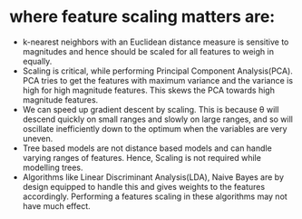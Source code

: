 # where feature scaling matters are:
- k-nearest neighbors with an Euclidean distance measure is sensitive to magnitudes and hence should be scaled for all features to weigh in equally.
- Scaling is critical, while performing Principal Component Analysis(PCA). PCA tries to get the features with maximum variance and the variance is high for high magnitude features. This skews the PCA towards high magnitude features.
- We can speed up gradient descent by scaling. This is because θ will descend quickly on small ranges and slowly on large ranges, and so will oscillate inefficiently down to the optimum when the variables are very uneven.
- Tree based models are not distance based models and can handle varying ranges of features. Hence, Scaling is not required while modelling trees.
- Algorithms like Linear Discriminant Analysis(LDA), Naive Bayes are by design equipped to handle this and gives weights to the features accordingly. Performing a features scaling in these algorithms may not have much effect.